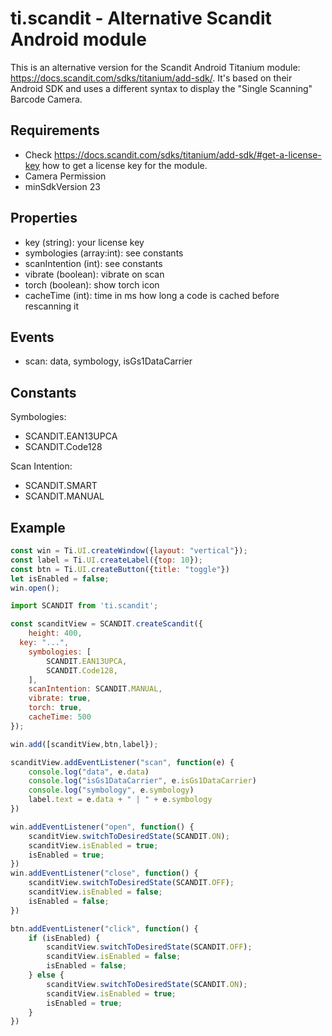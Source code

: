 # ti.scandit - Alternative Scandit Android module

This is an alternative version for the Scandit Android Titanium module: <https://docs.scandit.com/sdks/titanium/add-sdk/>.
It's based on their Android SDK and uses a different syntax to display the "Single Scanning" Barcode Camera.

## Requirements

* Check <https://docs.scandit.com/sdks/titanium/add-sdk/#get-a-license-key> how to get a license key for the module.
* Camera Permission
* minSdkVersion 23

## Properties

-   key (string): your license key
-   symbologies (array:int): see constants
-   scanIntention (int): see constants
-   vibrate (boolean): vibrate on scan
-   torch (boolean): show torch icon
-   cacheTime (int): time in ms how long a code is cached before rescanning it

## Events

-   scan: data, symbology, isGs1DataCarrier

## Constants

Symbologies:

-   SCANDIT.EAN13UPCA
-   SCANDIT.Code128

Scan Intention:

-   SCANDIT.SMART
-   SCANDIT.MANUAL

## Example

```js
const win = Ti.UI.createWindow({layout: "vertical"});
const label = Ti.UI.createLabel({top: 10});
const btn = Ti.UI.createButton({title: "toggle"})
let isEnabled = false;
win.open();

import SCANDIT from 'ti.scandit';

const scanditView = SCANDIT.createScandit({
	height: 400,
  key: "...",
	symbologies: [
		SCANDIT.EAN13UPCA,
		SCANDIT.Code128,
	],
	scanIntention: SCANDIT.MANUAL,
	vibrate: true,
	torch: true,
	cacheTime: 500
});

win.add([scanditView,btn,label});

scanditView.addEventListener("scan", function(e) {
	console.log("data", e.data)
	console.log("isGs1DataCarrier", e.isGs1DataCarrier)
	console.log("symbology", e.symbology)
	label.text = e.data + " | " + e.symbology
})

win.addEventListener("open", function() {
	scanditView.switchToDesiredState(SCANDIT.ON);
	scanditView.isEnabled = true;
	isEnabled = true;
})
win.addEventListener("close", function() {
	scanditView.switchToDesiredState(SCANDIT.OFF);
	scanditView.isEnabled = false;
	isEnabled = false;
})

btn.addEventListener("click", function() {
	if (isEnabled) {
		scanditView.switchToDesiredState(SCANDIT.OFF);
		scanditView.isEnabled = false;
		isEnabled = false;
	} else {
		scanditView.switchToDesiredState(SCANDIT.ON);
		scanditView.isEnabled = true;
		isEnabled = true;
	}
})
```
